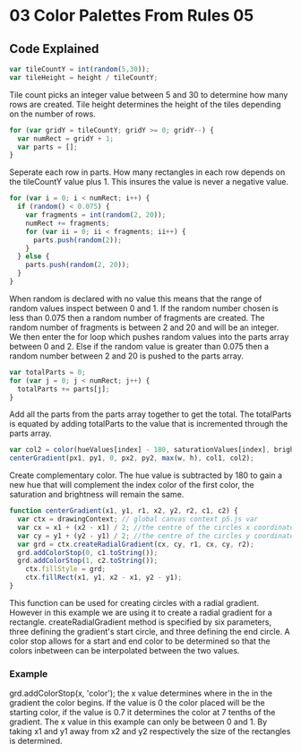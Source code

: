 # 03 Color Palettes From Rules 05

## Code Explained
```js
var tileCountY = int(random(5,30));
var tileHeight = height / tileCountY;
```
Tile count picks an integer value between 5 and 30 to determine how many rows are created. Tile height determines the height of the tiles depending on the number of rows.

```js
for (var gridY = tileCountY; gridY >= 0; gridY--) {
  var numRect = gridY + 1;
  var parts = [];
}
```
Seperate each row in parts. How many rectangles in each row depends on the tileCountY value plus 1. This insures the value is never a negative value.

```js
for (var i = 0; i < numRect; i++) {
  if (random() < 0.075) {
    var fragments = int(random(2, 20));
    numRect += fragments;
    for (var ii = 0; ii < fragments; ii++) {
      parts.push(random(2));
    }
  } else {
    parts.push(random(2, 20));
  }
}
```
When random is declared with no value this means that the range of random values inspect between 0 and 1. If the random number chosen is less than 0.075 then a random number of fragments are created. The random number of fragments is between 2 and 20 and will be an integer. We then enter the for loop which pushes random values into the parts array between 0 and 2. Else if the random value is greater than 0.075 then a random number between 2 and 20 is pushed to the parts array.

```js
var totalParts = 0;
for (var j = 0; j < numRect; j++) {
  totalParts += parts[j];
}
```
Add all the parts from the parts array together to get the total. The totalParts is equated by adding totalParts to the value that is incremented through the parts array.

```js
var col2 = color(hueValues[index] - 180, saturationValues[index], brightnessValues[index], alphaValue);
centerGradient(px1, py1, 0, px2, py2, max(w, h), col1, col2);
```
Create complementary color.
The hue value is subtracted by 180 to gain a new hue that will complement the index color of the first color, the saturation and brightness will remain the same.
```js
function centerGradient(x1, y1, r1, x2, y2, r2, c1, c2) {
  var ctx = drawingContext; // global canvas context p5.js var
  var cx = x1 + (x2 - x1) / 2; //the centre of the circles x coordinates
  var cy = y1 + (y2 - y1) / 2; //the centre of the circles y coordinates
  var grd = ctx.createRadialGradient(cx, cy, r1, cx, cy, r2);
  grd.addColorStop(0, c1.toString());
  grd.addColorStop(1, c2.toString());
	ctx.fillStyle = grd;
	ctx.fillRect(x1, y1, x2 - x1, y2 - y1);
}
```
This function can be used for creating circles with a radial gradient. However in this example we are using it to create a radial gradient for a rectangle.
createRadialGradient method is specified by six parameters, three defining the gradient's start circle, and three defining the end circle.
A color stop allows for a start and end color to be determined so that the colors inbetween can be interpolated between the two values.
### Example
grd.addColorStop(x, 'color'); the x value determines where in the in the gradient the color begins. If the value is 0 the color placed will be the starting color, if the value is 0.7 it determines the color at 7 tenths of the gradient. The x value in this example can only be between 0 and 1.
By taking x1 and y1 away from x2 and y2 respectively the size of the rectangles is determined.
